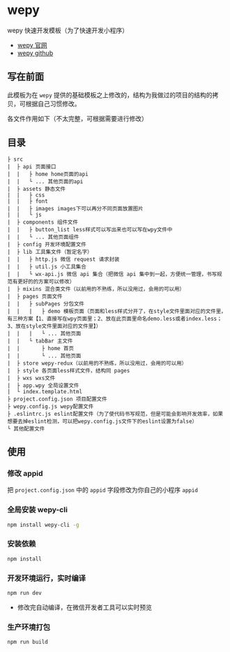 # wepy

wepy 快速开发模板（为了快速开发小程序）

- [wepy 官网](https://tencent.github.io/wepy/document.html)
- [wepy github](https://github.com/Tencent/wepy)

## 写在前面

此模板为在 `wepy` 提供的基础模板之上修改的，结构为我做过的项目的结构的拷贝，可根据自己习惯修改。

各文件作用如下（不太完整，可根据需要进行修改）

## 目录

```text
├ src
|  ├ api 页面接口
|  |   ├ home home页面的api
|  |   └ ... 其他页面的api
|  ├ assets 静态文件
|  |   ├ css
|  |   ├ font
|  |   ├ images images下可以再分不同页面放置图片
|  |   └ js
|  ├ components 组件文件
|  |   ├ button_list less样式可以写出来也可以写在wpy文件中
|  |   └ ... 其他页面组件
|  ├ config 开发环境配置文件
|  ├ lib 工具集文件（暂定名字）
|  |   ├ http.js 微信 request 请求封装
|  |   ├ util.js 小工具集合
|  |   └ wx-api.js 微信 api 集合（把微信 api 集中到一起，方便统一管理，书写规范有更好的的方案可以修改）
|  ├ mixins 混合类文件（以前用的不熟练，所以没用过，会用的可以用）
|  ├ pages 页面文件
|  |   ├ subPages 分包文件
|  |   |   ├ demo 模板页面（页面和less样式分开了，在style文件里面对应的文件里，有三种方案【1、直接写在wpy页面里；2、放在此页面里命名demo.less或者index.less；3、放在style文件里面对应的文件里】）
|  |   |   └ ... 其他页面
|  |   └ tabBar 主文件
|  |       ├ home 首页
|  |       └ ... 其他页面
|  ├ store wepy-redux（以前用的不熟练，所以没用过，会用的可以用）
|  ├ style 各页面less样式文件，结构同 pages
|  ├ wxs wxs文件
|  ├ app.wpy 全局设置文件
|  └ index.template.html
├ project.config.json 项目配置文件
├ wepy.config.js wepy配置文件
├ .eslintrc.js eslint配置文件（为了使代码书写规范，但是可能会影响开发效率，如果想要去掉eslint检测，可以把wepy.config.js文件下的eslint设置为false）
└ 其他配置文件
```

## 使用

### 修改 appid

把 `project.config.json` 中的 `appid` 字段修改为你自己的小程序 `appid`

### 全局安装 wepy-cli

```bash
npm install wepy-cli -g
```

### 安装依赖

```bash
npm install
```

### 开发环境运行，实时编译

```bash
npm run dev
```

- 修改完自动编译，在微信开发者工具可以实时预览

### 生产环境打包

```bash
npm run build
```
